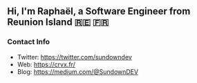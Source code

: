 ## Hi, I'm Raphaël, a Software Engineer from Reunion Island 🇷🇪 🇫🇷

### Contact Info

- Twitter: https://twitter.com/sundowndev
- Web: https://crvx.fr/
- Blog: https://medium.com/@SundownDEV
